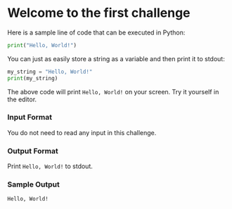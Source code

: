 # Welcome to the first challenge

Here is a sample line of code that can be executed in Python: 
```python
print("Hello, World!")
```
You can just as easily store a string as a variable and then print it to stdout: 
```python
my_string = "Hello, World!"
print(my_string)
```
The above code will print `Hello, World!` on your screen. Try it yourself in the editor. <br />

### Input Format 
You do not need to read any input in this challenge.
### Output Format
Print `Hello, World!` to stdout.

### Sample Output
```
Hello, World!
```


